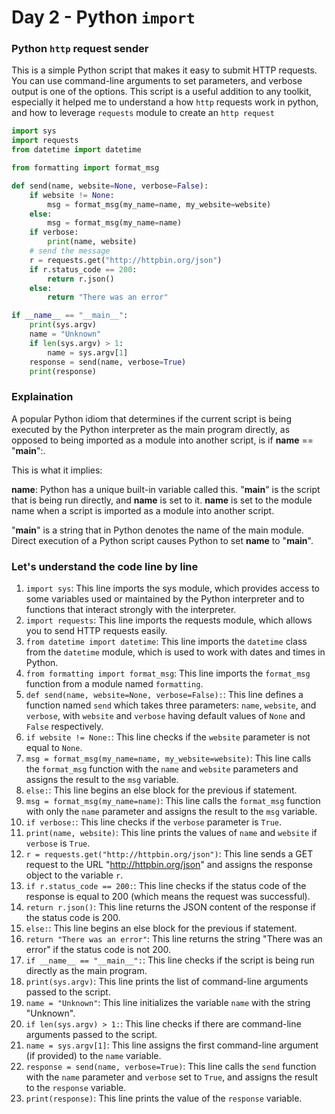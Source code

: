 # Day 2 - Python `import` 

### Python `http` request sender

This is a simple Python script that makes it easy to submit HTTP requests. You can use command-line arguments to set parameters, and verbose output is one of the options. This script is a useful addition to any toolkit, especially it helped me to understand a how `http` requests work in python, and how to leverage `requests` module to create an `http request`

```python
import sys
import requests
from datetime import datetime

from formatting import format_msg

def send(name, website=None, verbose=False):
    if website != None:
        msg = format_msg(my_name=name, my_website=website)
    else:
        msg = format_msg(my_name=name)
    if verbose:
        print(name, website)
    # send the message
    r = requests.get("http://httpbin.org/json")
    if r.status_code == 200:
        return r.json()
    else:
        return "There was an error"

if __name__ == "__main__":
    print(sys.argv)
    name = "Unknown"
    if len(sys.argv) > 1:
        name = sys.argv[1]
    response = send(name, verbose=True)
    print(response)
```

### Explaination 

A popular Python idiom that determines if the current script is being executed by the Python interpreter as the main program directly, as opposed to being imported as a module into another script, is if __name__ == "__main__":.

This is what it implies:

__name__: Python has a unique built-in variable called this. "__main__" is the script that is being run directly, and __name__ is set to it. __name__ is set to the module name when a script is imported as a module into another script.

"__main__" is a string that in Python denotes the name of the main module. Direct execution of a Python script causes Python to set __name__ to "__main__".

### Let's understand the code line by line

1.  `import sys`: This line imports the sys module, which provides access to some variables used or maintained by the Python interpreter and to functions that interact strongly with the interpreter.
2.  `import requests`: This line imports the requests module, which allows you to send HTTP requests easily.
3.  `from datetime import datetime`: This line imports the `datetime` class from the `datetime` module, which is used to work with dates and times in Python.
4.  `from formatting import format_msg`: This line imports the `format_msg` function from a module named `formatting`.
5.  `def send(name, website=None, verbose=False):`: This line defines a function named `send` which takes three parameters: `name`, `website`, and `verbose`, with `website` and `verbose` having default values of `None` and `False` respectively.
6.  `if website != None:`: This line checks if the `website` parameter is not equal to `None`.
7.  `msg = format_msg(my_name=name, my_website=website)`: This line calls the `format_msg` function with the `name` and `website` parameters and assigns the result to the `msg` variable.
8.  `else:`: This line begins an else block for the previous if statement.
9.  `msg = format_msg(my_name=name)`: This line calls the `format_msg` function with only the `name` parameter and assigns the result to the `msg` variable.
10. `if verbose:`: This line checks if the `verbose` parameter is `True`.
11. `print(name, website)`: This line prints the values of `name` and `website` if `verbose` is `True`.
12. `r = requests.get("http://httpbin.org/json")`: This line sends a GET request to the URL "<http://httpbin.org/json>" and assigns the response object to the variable `r`.
13. `if r.status_code == 200:`: This line checks if the status code of the response is equal to 200 (which means the request was successful).
14. `return r.json()`: This line returns the JSON content of the response if the status code is 200.
15. `else:`: This line begins an else block for the previous if statement.
16. `return "There was an error"`: This line returns the string "There was an error" if the status code is not 200.
17. `if __name__ == "__main__":`: This line checks if the script is being run directly as the main program.
18. `print(sys.argv)`: This line prints the list of command-line arguments passed to the script.
19. `name = "Unknown"`: This line initializes the variable `name` with the string "Unknown".
20. `if len(sys.argv) > 1:`: This line checks if there are command-line arguments passed to the script.
21. `name = sys.argv[1]`: This line assigns the first command-line argument (if provided) to the `name` variable.
22. `response = send(name, verbose=True)`: This line calls the `send` function with the `name` parameter and `verbose` set to `True`, and assigns the result to the `response` variable.
23. `print(response)`: This line prints the value of the `response` variable.

